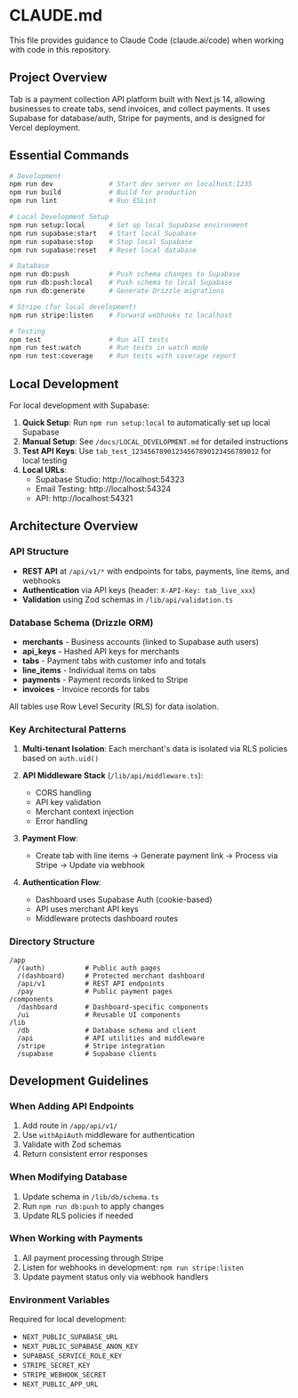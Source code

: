 # CLAUDE.md

This file provides guidance to Claude Code (claude.ai/code) when working with code in this repository.

## Project Overview

Tab is a payment collection API platform built with Next.js 14, allowing businesses to create tabs, send invoices, and collect payments. It uses Supabase for database/auth, Stripe for payments, and is designed for Vercel deployment.

## Essential Commands

```bash
# Development
npm run dev              # Start dev server on localhost:1235
npm run build            # Build for production
npm run lint             # Run ESLint

# Local Development Setup
npm run setup:local      # Set up local Supabase environment
npm run supabase:start   # Start local Supabase
npm run supabase:stop    # Stop local Supabase
npm run supabase:reset   # Reset local database

# Database
npm run db:push          # Push schema changes to Supabase
npm run db:push:local    # Push schema to local Supabase
npm run db:generate      # Generate Drizzle migrations

# Stripe (for local development)
npm run stripe:listen    # Forward webhooks to localhost

# Testing
npm test                 # Run all tests
npm run test:watch       # Run tests in watch mode
npm run test:coverage    # Run tests with coverage report
```

## Local Development

For local development with Supabase:

1. **Quick Setup**: Run `npm run setup:local` to automatically set up local Supabase
2. **Manual Setup**: See `/docs/LOCAL_DEVELOPMENT.md` for detailed instructions
3. **Test API Keys**: Use `tab_test_12345678901234567890123456789012` for local testing
4. **Local URLs**:
   - Supabase Studio: http://localhost:54323
   - Email Testing: http://localhost:54324
   - API: http://localhost:54321

## Architecture Overview

### API Structure
- **REST API** at `/api/v1/*` with endpoints for tabs, payments, line items, and webhooks
- **Authentication** via API keys (header: `X-API-Key: tab_live_xxx`)
- **Validation** using Zod schemas in `/lib/api/validation.ts`

### Database Schema (Drizzle ORM)
- **merchants** - Business accounts (linked to Supabase auth users)
- **api_keys** - Hashed API keys for merchants
- **tabs** - Payment tabs with customer info and totals
- **line_items** - Individual items on tabs
- **payments** - Payment records linked to Stripe
- **invoices** - Invoice records for tabs

All tables use Row Level Security (RLS) for data isolation.

### Key Architectural Patterns

1. **Multi-tenant Isolation**: Each merchant's data is isolated via RLS policies based on `auth.uid()`

2. **API Middleware Stack** (`/lib/api/middleware.ts`):
   - CORS handling
   - API key validation
   - Merchant context injection
   - Error handling

3. **Payment Flow**:
   - Create tab with line items → Generate payment link → Process via Stripe → Update via webhook

4. **Authentication Flow**:
   - Dashboard uses Supabase Auth (cookie-based)
   - API uses merchant API keys
   - Middleware protects dashboard routes

### Directory Structure

```
/app
  /(auth)          # Public auth pages
  /(dashboard)     # Protected merchant dashboard
  /api/v1          # REST API endpoints
  /pay             # Public payment pages
/components
  /dashboard       # Dashboard-specific components
  /ui              # Reusable UI components
/lib
  /db              # Database schema and client
  /api             # API utilities and middleware
  /stripe          # Stripe integration
  /supabase        # Supabase clients
```

## Development Guidelines

### When Adding API Endpoints
1. Add route in `/app/api/v1/`
2. Use `withApiAuth` middleware for authentication
3. Validate with Zod schemas
4. Return consistent error responses

### When Modifying Database
1. Update schema in `/lib/db/schema.ts`
2. Run `npm run db:push` to apply changes
3. Update RLS policies if needed

### When Working with Payments
1. All payment processing through Stripe
2. Listen for webhooks in development: `npm run stripe:listen`
3. Update payment status only via webhook handlers

### Environment Variables
Required for local development:
- `NEXT_PUBLIC_SUPABASE_URL`
- `NEXT_PUBLIC_SUPABASE_ANON_KEY`
- `SUPABASE_SERVICE_ROLE_KEY`
- `STRIPE_SECRET_KEY`
- `STRIPE_WEBHOOK_SECRET`
- `NEXT_PUBLIC_APP_URL`